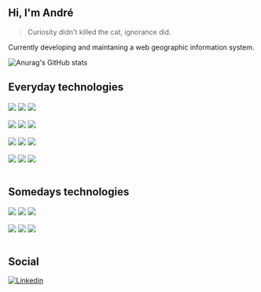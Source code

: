 ## Hi, I'm André

> Curiosity didn't killed the cat, ignorance did.

Currently developing and maintaning a web geographic information system.

![Anurag's GitHub stats](https://github-readme-stats.vercel.app/api?username=andreefl&count_private=true&show_icons=true&theme=graywhite)

## Everyday technologies
<div style="display: inline_block">
  <img align="center" src="https://img.shields.io/badge/JavaScript-121212?style=for-the-badge&logo=javascript&logoColor=white" />
  <img align="center" src="https://img.shields.io/badge/HTML5-121212?style=for-the-badge&logo=html5&logoColor=white" />
  <img align="center" src="https://img.shields.io/badge/CSS3-121212?style=for-the-badge&logo=css3&logoColor=white" />
</div><br/>

<div style="display: inline_block">
  <img align="center" src="https://img.shields.io/badge/Node.js-121212?style=for-the-badge&logo=nodedotjs&logoColor=white" />
  <img align="center" src="https://img.shields.io/badge/PHP-121212?style=for-the-badge&logo=php&logoColor=white" />
  <img align="center" src="https://img.shields.io/badge/Laravel-121212?style=for-the-badge&logo=laravel&logoColor=white" />
</div><br/>

<div style="display: inline_block">
  <img align="center" src="https://img.shields.io/badge/PostgreSQL-121212?style=for-the-badge&logo=postgresql&logoColor=white" />
  <img align="center" src="https://img.shields.io/badge/Git-121212?style=for-the-badge&logo=git&logoColor=white" />
  <img align="center" src="https://img.shields.io/badge/Docker-121212?style=for-the-badge&logo=docker&logoColor=white" />
</div><br/>

<div style="display: inline_block">
  <img align="center" src="https://img.shields.io/badge/VSCode-121212?style=for-the-badge&logo=visualstudiocode&logoColor=white" />
  <img align="center" src="https://img.shields.io/badge/Windows-121212?style=for-the-badge&logo=windows&logoColor=white" />
  <img align="center" src="https://img.shields.io/badge/Excel-121212?style=for-the-badge&logo=microsoftexcel&logoColor=white" />
</div><br/>

## Somedays technologies
<div style="display: inline_block">
  <img align="center" src="https://img.shields.io/badge/React-121212?style=for-the-badge&logo=react&logoColor=white" />
  <img align="center" src="https://img.shields.io/badge/Typescript-121212?style=for-the-badge&logo=typescript&logoColor=white" />
  <img align="center" src="https://img.shields.io/badge/SQLite-121212?style=for-the-badge&logo=sqlite&logoColor=white" />
</div><br/>

<div style="display: inline_block">
  <img align="center" src="https://img.shields.io/badge/Linux-121212?style=for-the-badge&logo=linux&logoColor=white" />
  <img align="center" src="https://img.shields.io/badge/Python-121212?style=for-the-badge&logo=python&logoColor=white" />
  <img align="center" src="https://img.shields.io/badge/C-121212?style=for-the-badge&logo=c&logoColor=white" />
</div><br/>

## Social
[![Linkedin](https://img.shields.io/badge/LinkedIn-121212?style=for-the-badge&logo=linkedin&logoColor=white)](https://www.linkedin.com/in/andr%C3%A9-l-b3530a194/)
